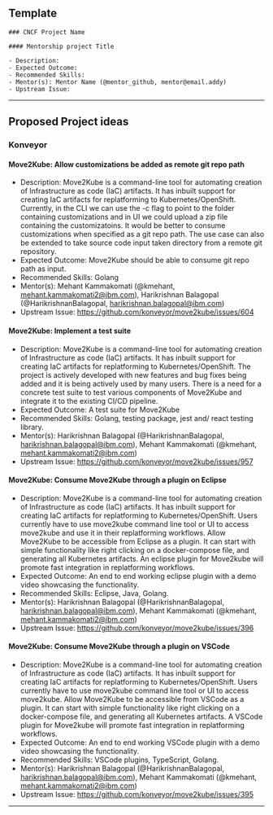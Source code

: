 ## Template

```
### CNCF Project Name

#### Mentorship project Title

- Description:
- Expected Outcome:
- Recommended Skills:
- Mentor(s): Mentor Name (@mentor_github, mentor@email.addy)
- Upstream Issue:

```

---

## Proposed Project ideas

### Konveyor

#### Move2Kube: Allow customizations be added as remote git repo path

- Description: Move2Kube is a command-line tool for automating creation of Infrastructure as code (IaC) artifacts. It has inbuilt support for creating IaC artifacts for replatforming to Kubernetes/OpenShift. Currently, in the CLI we can use the -c flag to point to the folder containing customizations and in UI we could upload a zip file containing the customizatoins. It would be better to consume customizations when specified as a git repo path. The use case can also be extended to take source code input taken directory from a remote git repository.
- Expected Outcome: Move2Kube should be able to consume git repo path as input.
- Recommended Skills: Golang
- Mentor(s): Mehant Kammakomati (@kmehant, mehant.kammakomati2@ibm.com), Harikrishnan Balagopal (@HarikrishnanBalagopal, harikrishnan.balagopal@ibm.com)
- Upstream Issue: https://github.com/konveyor/move2kube/issues/604

#### Move2Kube: Implement a test suite

- Description: Move2Kube is a command-line tool for automating creation of Infrastructure as code (IaC) artifacts. It has inbuilt support for creating IaC artifacts for replatforming to Kubernetes/OpenShift. The project is actively developed with new features and bug fixes being added and it is being actively used by many users. There is a need for a concrete test suite to test various components of Move2Kube and integrate it to the existing CI/CD pipeline.
- Expected Outcome: A test suite for Move2Kube
- Recommended Skills: Golang, testing package, jest and/ react testing library.
- Mentor(s): Harikrishnan Balagopal (@HarikrishnanBalagopal, harikrishnan.balagopal@ibm.com), Mehant Kammakomati (@kmehant, mehant.kammakomati2@ibm.com)
- Upstream Issue: https://github.com/konveyor/move2kube/issues/957

#### Move2Kube: Consume Move2Kube through a plugin on Eclipse

- Description: Move2Kube is a command-line tool for automating creation of Infrastructure as code (IaC) artifacts. It has inbuilt support for creating IaC artifacts for replatforming to Kubernetes/OpenShift. Users currently have to use move2kube command line tool or UI to access move2kube and use it in their replatforming workflows. Allow Move2Kube to be accessible from Eclipse as a plugin. It can start with simple functionality like right clicking on a docker-compose file, and generating all Kubernetes artifacts. An eclipse plugin for Move2kube will promote fast integration in replatforming workflows.
- Expected Outcome: An end to end working eclipse plugin with a demo video showcasing the functionality.
- Recommended Skills: Eclipse, Java, Golang.
- Mentor(s): Harikrishnan Balagopal (@HarikrishnanBalagopal, harikrishnan.balagopal@ibm.com), Mehant Kammakomati (@kmehant, mehant.kammakomati2@ibm.com)
- Upstream Issue: https://github.com/konveyor/move2kube/issues/396

#### Move2Kube: Consume Move2Kube through a plugin on VSCode

- Description: Move2Kube is a command-line tool for automating creation of Infrastructure as code (IaC) artifacts. It has inbuilt support for creating IaC artifacts for replatforming to Kubernetes/OpenShift. Users currently have to use move2kube command line tool or UI to access move2kube. Allow Move2Kube to be accessible from VSCode as a plugin. It can start with simple functionality like right clicking on a docker-compose file, and generating all Kubernetes artifacts. A VSCode plugin for Move2kube will promote fast integration in replatforming workflows.
- Expected Outcome: An end to end working VSCode plugin with a demo video showcasing the functionality.
- Recommended Skills: VSCode plugins, TypeScript, Golang.
- Mentor(s): Harikrishnan Balagopal (@HarikrishnanBalagopal, harikrishnan.balagopal@ibm.com), Mehant Kammakomati (@kmehant, mehant.kammakomati2@ibm.com)
- Upstream Issue: https://github.com/konveyor/move2kube/issues/395

---
